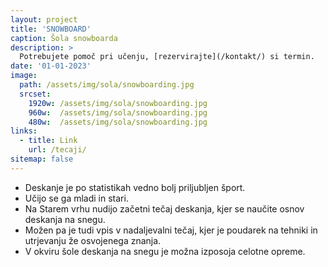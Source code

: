 ```yaml
---
layout: project
title: 'SNOWBOARD'
caption: Šola snowboarda
description: >
  Potrebujete pomoč pri učenju, [rezervirajte](/kontakt/) si termin.
date: '01-01-2023'
image: 
  path: /assets/img/sola/snowboarding.jpg
  srcset: 
    1920w: /assets/img/sola/snowboarding.jpg
    960w:  /assets/img/sola/snowboarding.jpg
    480w:  /assets/img/sola/snowboarding.jpg
links:
  - title: Link
    url: /tecaji/
sitemap: false
---
```


- Deskanje je po statistikah vedno bolj priljubljen šport.
- Učijo se ga mladi in stari.
- Na Starem vrhu nudijo začetni tečaj deskanja, kjer se naučite osnov deskanja na snegu.
- Možen pa je tudi vpis v nadaljevalni tečaj, kjer je poudarek na tehniki in utrjevanju že osvojenega znanja. 
- V okviru šole deskanja na snegu je možna izposoja celotne opreme.